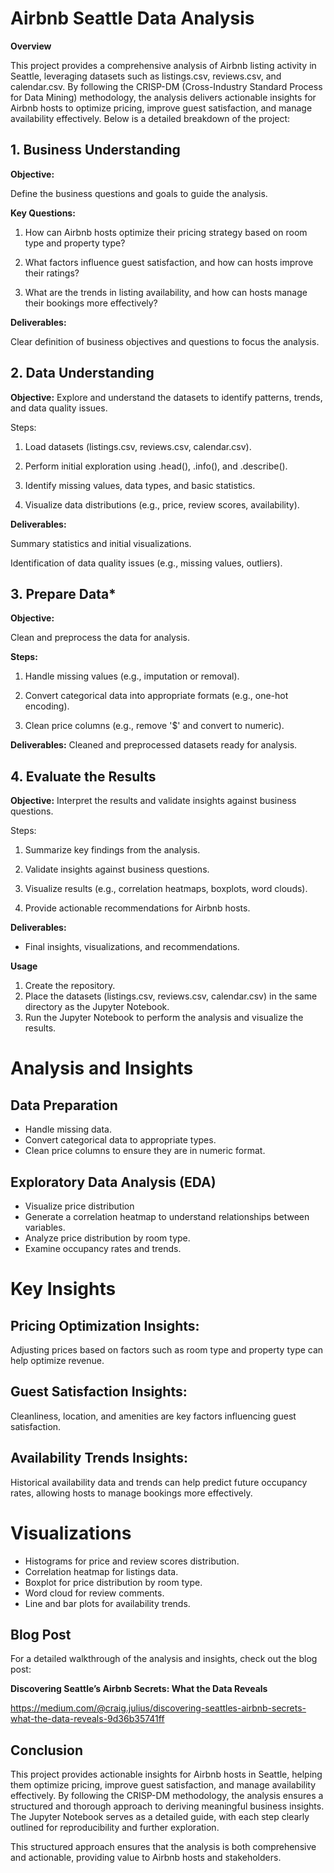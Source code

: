 # Airbnb Seattle Data Analysis

**Overview**

This project provides a comprehensive analysis of Airbnb listing activity in Seattle, leveraging datasets such as listings.csv, reviews.csv, and calendar.csv. By following the CRISP-DM (Cross-Industry Standard Process for Data Mining) methodology, the analysis delivers actionable insights for Airbnb hosts to optimize pricing, improve guest satisfaction, and manage availability effectively. Below is a detailed breakdown of the project:

## 1. Business Understanding

**Objective:**

Define the business questions and goals to guide the analysis.

**Key Questions:**

1. How can Airbnb hosts optimize their pricing strategy based on room type and property type?

2. What factors influence guest satisfaction, and how can hosts improve their ratings?

3. What are the trends in listing availability, and how can hosts manage their bookings more effectively?

**Deliverables:**

Clear definition of business objectives and questions to focus the analysis.



## 2. Data Understanding

**Objective:**
Explore and understand the datasets to identify patterns, trends, and data quality issues.

Steps:

1. Load datasets (listings.csv, reviews.csv, calendar.csv).

2. Perform initial exploration using .head(), .info(), and .describe().

3. Identify missing values, data types, and basic statistics.

4. Visualize data distributions (e.g., price, review scores, availability).

**Deliverables:**

Summary statistics and initial visualizations.

Identification of data quality issues (e.g., missing values, outliers).

## 3. Prepare Data*

**Objective:**

Clean and preprocess the data for analysis.

**Steps:**

1. Handle missing values (e.g., imputation or removal).

2. Convert categorical data into appropriate formats (e.g., one-hot encoding).

3. Clean price columns (e.g., remove '$' and convert to numeric).


**Deliverables:**
Cleaned and preprocessed datasets ready for analysis.

## 4. Evaluate the Results

**Objective:**
Interpret the results and validate insights against business questions.

Steps:

1. Summarize key findings from the analysis.

2. Validate insights against business questions.

3. Visualize results (e.g., correlation heatmaps, boxplots, word clouds).

4. Provide actionable recommendations for Airbnb hosts.


**Deliverables:**

- Final insights, visualizations, and recommendations.

**Usage**

1. Create the repository.
2. Place the datasets (listings.csv, reviews.csv, calendar.csv) in the same directory as the Jupyter Notebook.
3. Run the Jupyter Notebook to perform the analysis and visualize the results.

# Analysis and Insights

## Data Preparation

-  Handle missing data.
-  Convert categorical data to appropriate types.
-  Clean price columns to ensure they are in numeric format.

## Exploratory Data Analysis (EDA)

- Visualize price distribution
- Generate a correlation heatmap to understand relationships between variables.
- Analyze price distribution by room type.
- Examine occupancy rates and trends.

# Key Insights
 ## Pricing Optimization Insights:
   Adjusting prices based on factors such as room type and property type can help optimize revenue.

 ## Guest Satisfaction Insights:
   Cleanliness, location, and amenities are key factors influencing guest satisfaction.

 ## Availability Trends Insights:
   Historical availability data and trends can help predict future occupancy rates, allowing hosts to manage bookings more effectively.

# Visualizations
 
 - Histograms for price and review scores distribution.
 - Correlation heatmap for listings data.
 - Boxplot for price distribution by room type.
 - Word cloud for review comments.
 - Line and bar plots for availability trends.

## Blog Post

For a detailed walkthrough of the analysis and insights, check out the blog post:

**Discovering Seattle’s Airbnb Secrets: What the Data Reveals**

https://medium.com/@craig.julius/discovering-seattles-airbnb-secrets-what-the-data-reveals-9d36b35741ff

## Conclusion
This project provides actionable insights for Airbnb hosts in Seattle, helping them optimize pricing, improve guest satisfaction, and manage availability effectively. By following the CRISP-DM methodology, the analysis ensures a structured and thorough approach to deriving meaningful business insights. The Jupyter Notebook serves as a detailed guide, with each step clearly outlined for reproducibility and further exploration.

This structured approach ensures that the analysis is both comprehensive and actionable, providing value to Airbnb hosts and stakeholders.
